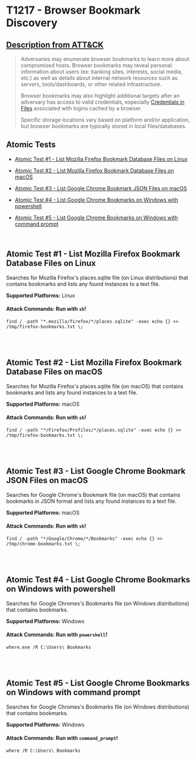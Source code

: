 # T1217 - Browser Bookmark Discovery
## [Description from ATT&CK](https://attack.mitre.org/wiki/Technique/T1217)
<blockquote>Adversaries may enumerate browser bookmarks to learn more about compromised hosts. Browser bookmarks may reveal personal information about users (ex: banking sites, interests, social media, etc.) as well as details about internal network resources such as servers, tools/dashboards, or other related infrastructure.

Browser bookmarks may also highlight additional targets after an adversary has access to valid credentials, especially [Credentials in Files](https://attack.mitre.org/techniques/T1081) associated with logins cached by a browser.

Specific storage locations vary based on platform and/or application, but browser bookmarks are typically stored in local files/databases.</blockquote>

## Atomic Tests

- [Atomic Test #1 - List Mozilla Firefox Bookmark Database Files on Linux](#atomic-test-1---list-mozilla-firefox-bookmark-database-files-on-linux)

- [Atomic Test #2 - List Mozilla Firefox Bookmark Database Files on macOS](#atomic-test-2---list-mozilla-firefox-bookmark-database-files-on-macos)

- [Atomic Test #3 - List Google Chrome Bookmark JSON Files on macOS](#atomic-test-3---list-google-chrome-bookmark-json-files-on-macos)

- [Atomic Test #4 - List Google Chrome Bookmarks on Windows with powershell](#atomic-test-4---list-google-chrome-bookmarks-on-windows-with-powershell)

- [Atomic Test #5 - List Google Chrome Bookmarks on Windows with command prompt](#atomic-test-5---list-google-chrome-bookmarks-on-windows-with-command-prompt)


<br/>

## Atomic Test #1 - List Mozilla Firefox Bookmark Database Files on Linux
Searches for Mozilla Firefox's places.sqlite file (on Linux distributions) that contains bookmarks and lists any found instances to a text file.

**Supported Platforms:** Linux





#### Attack Commands: Run with `sh`! 
```
find / -path "*.mozilla/firefox/*/places.sqlite" -exec echo {} >> /tmp/firefox-bookmarks.txt \;
```






<br/>
<br/>

## Atomic Test #2 - List Mozilla Firefox Bookmark Database Files on macOS
Searches for Mozilla Firefox's places.sqlite file (on macOS) that contains bookmarks and lists any found instances to a text file.

**Supported Platforms:** macOS





#### Attack Commands: Run with `sh`! 
```
find / -path "*/Firefox/Profiles/*/places.sqlite" -exec echo {} >> /tmp/firefox-bookmarks.txt \;
```






<br/>
<br/>

## Atomic Test #3 - List Google Chrome Bookmark JSON Files on macOS
Searches for Google Chrome's Bookmark file (on macOS) that contains bookmarks in JSON format and lists any found instances to a text file.

**Supported Platforms:** macOS





#### Attack Commands: Run with `sh`! 
```
find / -path "*/Google/Chrome/*/Bookmarks" -exec echo {} >> /tmp/chrome-bookmarks.txt \;
```






<br/>
<br/>

## Atomic Test #4 - List Google Chrome Bookmarks on Windows with powershell
Searches for Google Chromes's Bookmarks file (on Windows distributions) that contains bookmarks.

**Supported Platforms:** Windows





#### Attack Commands: Run with `powershell`! 
```
where.exe /R C:\Users\ Bookmarks
```






<br/>
<br/>

## Atomic Test #5 - List Google Chrome Bookmarks on Windows with command prompt
Searches for Google Chromes's Bookmarks file (on Windows distributions) that contains bookmarks.

**Supported Platforms:** Windows





#### Attack Commands: Run with `command_prompt`! 
```
where /R C:\Users\ Bookmarks
```






<br/>

